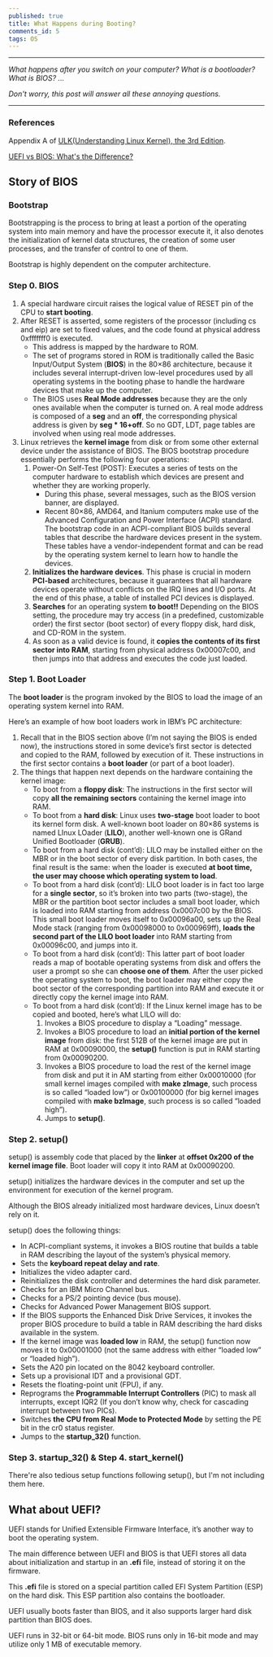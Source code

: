 ```yaml
---
published: true
title: What Happens during Booting?
comments_id: 5
tags: OS
---
```

---
_What happens after you switch on your computer? What is a bootloader? What is BIOS? ..._

_Don't worry, this post will answer all these annoying questions._

---
### References
Appendix A of [ULK(Understanding Linux Kernel), the 3rd Edition](https://www.amazon.com/Understanding-Linux-Kernel-Third-Daniel/dp/0596005652). 

[UEFI vs BIOS: What's the Difference?](https://www.freecodecamp.org/news/uefi-vs-bios/#:~:text=UEFI%20provides%20faster%20boot%20time,booting%20from%20unauthorized%2Funsigned%20applications.)

## Story of BIOS
### Bootstrap 
Bootstrapping is the process to bring at least a portion of the operating system into main memory and have the processor execute it, it also denotes the initialization of kernel data structures, the creation of some user processes, and the transfer of control to one of them.

Bootstrap is highly dependent on the computer architecture.
### Step 0. BIOS
1. A special hardware circuit raises the logical value of RESET pin of the CPU to **start booting**.
2. After RESET is asserted, some registers of the processor (including cs and eip) are set to fixed values, and the code found at physical address 0xfffffff0 is executed.
	* This address is mapped by the hardware to ROM.
	* The set of programs stored in ROM is traditionally called the Basic Input/Output System (**BIOS**) in the 80×86 architecture, because it includes several interrupt-driven low-level procedures used by all operating systems in the booting phase to handle the hardware devices that make up the computer.
	* The BIOS uses **Real Mode addresses** because they are the only ones available when the computer is turned on. A real mode address is composed of a **seg** and an **off**, the corresponding physical address is given by **seg * 16+off**. So no GDT, LDT, page tables are involved when using real mode addresses.
3. Linux retrieves the **kernel image** from disk or from some other external device under the assistance of BIOS. The BIOS bootstrap procedure essentially performs the following four operations:
	1. Power-On Self-Test (POST): Executes a series of tests on the computer hardware to establish which devices are present and whether they are working properly.
    	* During this phase, several messages, such as the BIOS version banner, are displayed.
        * Recent 80×86, AMD64, and Itanium computers make use of the Advanced Configuration and Power Interface (ACPI) standard. The bootstrap code in an ACPI-compliant BIOS builds several tables that describe the hardware devices present in the system. These tables have a vendor-independent format and can be read by the operating system kernel to learn how to handle the devices.
	2. **Initializes the hardware devices**. This phase is crucial in modern **PCI-based** architectures, because it guarantees that all hardware devices operate without conflicts on the IRQ lines and I/O ports. At the end of this phase, a table of installed PCI devices is displayed.
    3. **Searches** for an operating system **to boot!!** Depending on the BIOS setting, the procedure may try access (in a predefined, customizable order) the first sector (boot sector) of every floppy disk, hard disk, and CD-ROM in the system.
    4. As soon as a valid device is found, it **copies the contents of its first sector into RAM**, starting from physical address 0x00007c00, and then jumps into that address and executes the code just loaded.

### Step 1. Boot Loader
The **boot loader** is the program invoked by the BIOS to load the image of an operating system kernel into RAM.

Here’s an example of how boot loaders work in IBM’s PC architecture:
1. Recall that in the BIOS section above (I’m not saying the BIOS is ended now), the instructions stored in some device’s first sector is detected and copied to the RAM, followed by execution of it. These instructions in the first sector contains a **boot loader** (or part of a boot loader).
2. The things that happen next depends on the hardware containing the kernel image:
	* To boot from a **floppy disk**: The instructions in the first sector will copy **all the remaining sectors** containing the kernel image into RAM.
    * To boot from a **hard disk**: Linux uses **two-stage** boot loader to boot its kernel form disk. A well-known boot loader on 80×86 systems is named LInux LOader (**LILO**), another well-known one is GRand Unified Bootloader (**GRUB**).
    * To boot from a hard disk (cont’d): LILO may be installed either on the MBR or in the boot sector of every disk partition. In both cases, the final result is the same: when the loader is executed **at boot time, the user may choose which operating system to load**.
    * To boot from a hard disk (cont’d): LILO boot loader is in fact too large for a **single sector**, so it’s broken into two parts (two-stage), the MBR or the partition boot sector includes a small boot loader, which is loaded into RAM starting from address 0x0007c00 by the BIOS. This small boot loader moves itself to 0x00096a00, sets up the Real Mode stack (ranging from 0x00098000 to 0x000969ff), **loads the second part of the LILO boot loader** into RAM starting from 0x00096c00, and jumps into it.
    * To boot from a hard disk (cont’d): This latter part of boot loader reads a map of bootable operating systems from disk and offers the user a prompt so she can **choose one of them**. After the user picked the operating system to boot, the boot loader may either copy the boot sector of the corresponding partition into RAM and execute it or directly copy the kernel image into RAM.
    * To boot from a hard disk (cont’d): If the Linux kernel image has to be copied and booted, here’s what LILO will do:
    	1. Invokes a BIOS procedure to display a “Loading” message.
        2. Invokes a BIOS procedure to load an **initial portion of the kernel image** from disk: the first 512B of the kernel image are put in RAM at 0x00090000, the **setup()** function is put in RAM starting from 0x00090200.
        3. Invokes a BIOS procedure to load the rest of the kernel image from disk and put it in AM starting from either 0x00010000 (for small kernel images compiled with **make zImage**, such process is so called “loaded low”) or 0x00100000 (for big kernel images compiled with **make bzImage**, such process is so called “loaded high”).
        4. Jumps to **setup()**.

### Step 2. setup()
setup() is assembly code that placed by the **linker** at **offset 0x200 of the kernel image file**. Boot loader will copy it into RAM at 0x00090200.

setup() initializes the hardware devices in the computer and set up the environment for execution of the kernel program.

Although the BIOS already initialized most hardware devices, Linux doesn’t rely on it.

setup() does the following things:
* In ACPI-compliant systems, it invokes a BIOS routine that builds a table in RAM describing the layout of the system’s physical memory.
* Sets the **keyboard repeat delay and rate**.
* Initializes the video adapter card.
* Reinitializes the disk controller and determines the hard disk parameter.
* Checks for an IBM Micro Channel bus.
* Checks for a PS/2 pointing device (bus mouse).
* Checks for Advanced Power Management BIOS support.
* If the BIOS supports the Enhanced Disk Drive Services, it invokes the proper BIOS procedure to build a table in RAM describing the hard disks available in the system.
* If the kernel image was **loaded low** in RAM, the setup() function now moves it to 0x00001000 (not the same address with either “loaded low” or “loaded high”).
* Sets the A20 pin located on the 8042 keyboard controller.
* Sets up a provisional IDT and a provisional GDT.
* Resets the floating-point unit (FPU), if any.
* Reprograms the **Programmable Interrupt Controllers** (PIC) to mask all interrupts, except IQR2 (If you don’t know why, check for cascading interrupt between two PICs).
* Switches **the CPU from Real Mode to Protected Mode** by setting the PE bit in the cr0 status register.
* Jumps to the **startup_32()** function.

### Step 3. startup_32() & Step 4. start_kernel()
There're also tedious setup functions following setup(), but I'm not including them here.

## What about UEFI?
UEFI stands for Unified Extensible Firmware Interface, it’s another way to boot the operating system.

The main difference between UEFI and BIOS is that UEFI stores all data about initialization and startup in an **.efi** file, instead of storing it on the firmware.

This **.efi** file is stored on a special partition called EFI System Partition (ESP) on the hard disk. This ESP partition also contains the bootloader.

UEFI usually boots faster than BIOS, and it also supports larger hard disk partition than BIOS does.

UEFI runs in 32-bit or 64-bit mode. BIOS runs only in 16-bit mode and may utilize only 1 MB of executable memory.
